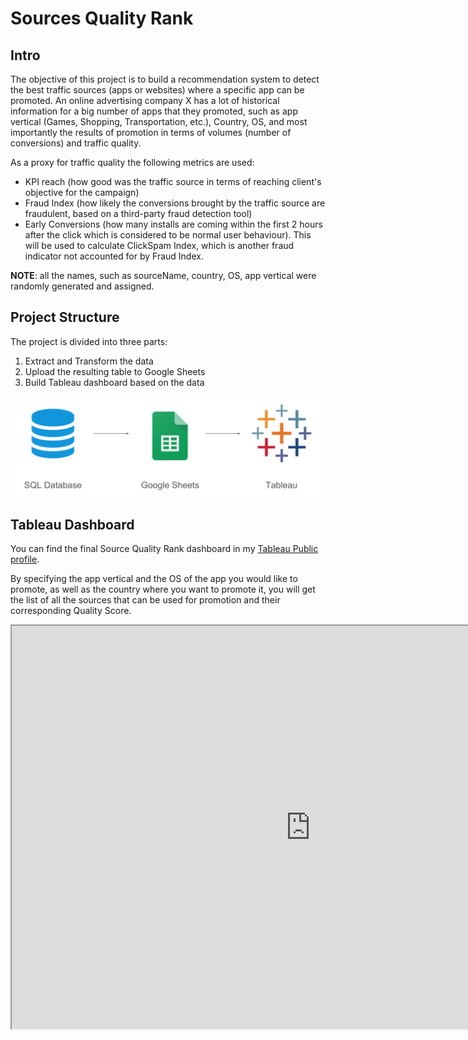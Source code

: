 # Sources Quality Rank

## Intro

The objective of this project is to build a recommendation system to detect the best traffic sources (apps or websites) where a specific app can be promoted. An online advertising company X has a lot of historical information for a big number of apps that they promoted, such as app vertical (Games, Shopping, Transportation, etc.), Country, OS, and most importantly the results of promotion in terms of volumes (number of conversions) and traffic quality.

As a proxy for traffic quality the following metrics are used:

- KPI reach (how good was the traffic source in terms of reaching client's objective for the campaign)
- Fraud Index (how likely the conversions brought by the traffic source are fraudulent, based on a third-party fraud detection tool)
- Early Conversions (how many installs are coming within the first 2 hours after the click which is considered to be normal user behaviour). This will be used to calculate ClickSpam Index, which is another fraud indicator not accounted for by Fraud Index.

**NOTE**: all the names, such as sourceName, country, OS, app vertical were randomly generated and assigned.

## Project Structure

The project is divided into three parts:

1. Extract and Transform the data
2. Upload the resulting table to Google Sheets
3. Build Tableau dashboard based on the data

![Project Structure](https://github.com/annafedotova/sources-quality-rank/blob/master/pqr_dataflow.png?raw=true)

## Tableau Dashboard

You can find the final Source Quality Rank dashboard in my [Tableau Public profile](https://public.tableau.com/views/PQR_0/GlobalSourceQualityRank?:embed=y&:display_count=yes&publish=yes).

By specifying the app vertical and the OS of the app you would like to promote, as well as the country where you want to promote it, you will get the list of all the sources that can be used for promotion and their corresponding Quality Score.

<iframe src="https://public.tableau.com/views/PQR_0/GlobalSourceQualityRank?:showVizHome=no&:embed=true"
 width="955" height="645"></iframe>

